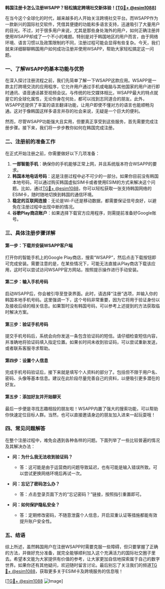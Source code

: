 **韩国注册卡怎么注册WSAPP？轻松搞定跨境社交新体验！[[TG💪+ @esim1088](https://t.me/s/esim1088)]**

在当今这个全球化的时代，越来越多的人开始关注跨境社交平台。而WSAPP作为一款新兴的国际社交软件，凭借其便捷的功能和多语言支持，迅速吸引了大量用户的目光。不过，对于很多用户来说，尤其是那些身处海外的用户，如何正确注册并使用WSAPP却成了一个不小的难题。特别是对于韩国地区的用户而言，由于网络环境、语言习惯以及政策限制的不同，注册过程可能会显得有些复杂。今天，我们就来详细聊聊韩国用户如何成功注册并使用WSAPP，帮助大家轻松搞定这一问题。

### 一、了解WSAPP的基本功能与优势

在深入探讨注册流程之前，我们先简单了解一下WSAPP这款应用。WSAPP是一款主打跨境交流的应用程序，它允许用户通过手机或电脑与其他国家的用户进行即时通讯、语音通话甚至视频会议。与传统的社交媒体相比，WSAPP最大的特点就是它的全球化属性，无论你身在何处，都可以找到志同道合的朋友。此外，WSAPP还提供了丰富的语言翻译功能，让用户即使不懂对方的语言也能顺畅沟通。这对于像韩国这样多语言并存的社会来说，无疑是一个巨大的便利。

然而，尽管WSAPP功能强大且实用，但要真正享受到这些服务，首先需要完成注册步骤。接下来，我们将一步步教你如何在韩国完成注册。

### 二、注册前的准备工作

在正式开始注册之前，你需要做好以下几项准备：

1. **一部智能手机**：确保你的手机能够正常上网，并且系统版本符合WSAPP的要求。
2. **韩国本地电话号码**：这是注册过程中必不可少的一部分。如果你目前没有韩国本地号码，可以通过购买韩国虚拟SIM卡或者使用ESIM的方式来解决这个问题。比如，通过[TG💪+ @esim1088](https://t.me/s/esim1088)，你可以轻松获取一张支持韩国网络的ESIM卡，随时随地切换到韩国的通信环境。
3. **稳定的互联网连接**：无论是Wi-Fi还是移动数据，都需要保证信号良好，以避免在注册过程中出现中断的情况。
4. **谷歌Play商店账户**：如果选择下载官方应用程序，则需提前准备好Google账号。

### 三、具体注册步骤详解

#### 第一步：下载并安装WSAPP客户端

打开你的智能手机上的Google Play商店，搜索“WSAPP”，然后点击下载按钮即可完成安装。需要注意的是，在某些情况下，可能无法直接从Play商店下载该应用，这时可以尝试访问WSAPP官方网站，按照提示操作进行手动安装。

#### 第二步：输入手机号码

启动WSAPP后，你会被引导至登录界面。此时，请选择“注册”选项，并输入你的韩国本地手机号码。这里强调一下，这个号码非常重要，因为它将用于验证身份以及接收后续的相关信息。如果暂时没有韩国号码，可以参考上述提到的方法获取临时解决方案。

#### 第三步：验证手机号码

提交手机号码后，系统会向你发送一条包含验证码的短信。请仔细检查短信内容，并准确地将验证码填入指定位置。如果长时间未收到验证码，可以尝试重新发送，或者联系客服寻求帮助。

#### 第四步：设置个人信息

完成手机号码验证后，接下来就是填写个人资料的部分了。包括但不限于用户名、密码、头像等基本信息。建议在此阶段尽量完善自己的资料，以便吸引更多潜在的好友。

#### 第五步：添加好友并开始聊天

最后一步便是寻找志趣相投的朋友啦！WSAPP内置了强大的搜索功能，可以帮助你快速定位目标人群。当然，也可以直接邀请身边的朋友加入进来一起玩耍哦！

### 四、常见问题解答

在整个注册过程中，难免会遇到各种各样的问题。下面列举了一些比较普遍的情况及其解决办法：

- **问：为什么我无法收到验证码？**
  - 答：这可能是由于运营商的问题导致延迟，也有可能是输入错误所致。可以尝试更换网络环境后再试一次。
  
- **问：忘记了密码怎么办？**
  - 答：点击登录页面下方的“忘记密码？”链接，按照指引重置即可。

- **问：如何保护隐私安全？**
  - 答：定期修改密码，不随意泄露个人信息，开启双重认证等措施都能有效提升账户安全性。

### 五、结语

综上所述，虽然韩国用户在注册WSAPP时需要克服一些障碍，但只要掌握了正确的方法，并做好充分准备，就完全能够顺利加入这个充满活力的国际社交圈子里去。希望本文能为大家提供有价值的参考，让大家更加自信地探索属于自己的数字世界。如果你还有其他疑问，欢迎随时留言讨论。最后别忘了关注我们的频道[TG💪+ @esim1088](https://t.me/s/esim1088)，获取更多关于ESIM卡及跨境服务的信息哦！

[[TG💪+ @esim1088](https://t.me/s/esim1088) ![Image](https://i.postimg.cc/4NQfJmqS/Snipaste-2025-05-13-00-14-12.png)]